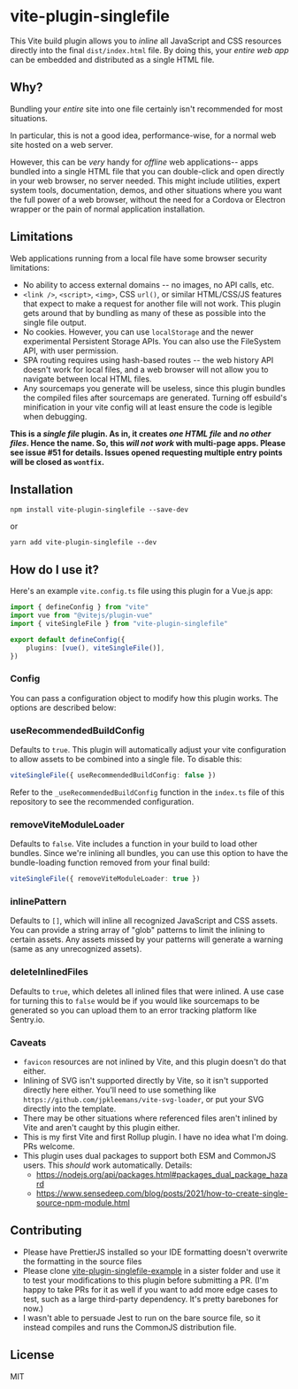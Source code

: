 # vite-plugin-singlefile

This Vite build plugin allows you to _inline_ all JavaScript and CSS resources directly into the final `dist/index.html` file. By doing this, your _entire web app_ can be embedded and distributed as a single HTML file.

## Why?

Bundling your _entire_ site into one file certainly isn't recommended for most situations.

In particular, this is not a good idea, performance-wise, for a normal web site hosted on a web server.

However, this can be _very_ handy for _offline_ web applications-- apps bundled into a single HTML file that you can double-click and open directly in your web browser, no server needed. This might include utilities, expert system tools, documentation, demos, and other situations where you want the full power of a web browser, without the need for a Cordova or Electron wrapper or the pain of normal application installation.

## Limitations

Web applications running from a local file have some browser security limitations:

- No ability to access external domains -- no images, no API calls, etc.
- `<link />`, `<script>`, `<img>`, CSS `url()`, or similar HTML/CSS/JS features that expect to make a request for another file will not work. This plugin gets around that by bundling as many of these as possible into the single file output.
- No cookies. However, you can use `localStorage` and the newer experimental Persistent Storage APIs. You can also use the FileSystem API, with user permission.
- SPA routing requires using hash-based routes -- the web history API doesn't work for local files, and a web browser will not allow you to navigate between local HTML files.
- Any sourcemaps you generate will be useless, since this plugin bundles the compiled files after sourcemaps are generated. Turning off esbuild's minification in your vite config will at least ensure the code is legible when debugging.

**This is a _single file_ plugin. As in, it creates _one HTML file_ and _no other files_. Hence the name. So, this _will not work_ with multi-page apps. Please see issue #51 for details. Issues opened requesting multiple entry points will be closed as `wontfix`.**

## Installation

```shell
npm install vite-plugin-singlefile --save-dev
```

or

```shell
yarn add vite-plugin-singlefile --dev
```

## How do I use it?

Here's an example `vite.config.ts` file using this plugin for a Vue.js app:

```ts
import { defineConfig } from "vite"
import vue from "@vitejs/plugin-vue"
import { viteSingleFile } from "vite-plugin-singlefile"

export default defineConfig({
	plugins: [vue(), viteSingleFile()],
})
```

### Config

You can pass a configuration object to modify how this plugin works. The options are described below:

### useRecommendedBuildConfig

Defaults to `true`. This plugin will automatically adjust your vite configuration to allow assets to
be combined into a single file. To disable this:

```ts
viteSingleFile({ useRecommendedBuildConfig: false })
```

Refer to the `_useRecommendedBuildConfig` function in the `index.ts` file of this repository to see the
recommended configuration.

### removeViteModuleLoader

Defaults to `false`. Vite includes a function in your build to load other bundles. Since we're inlining
all bundles, you can use this option to have the bundle-loading function removed from your final build:

```ts
viteSingleFile({ removeViteModuleLoader: true })
```

### inlinePattern

Defaults to `[]`, which will inline all recognized JavaScript and CSS assets. You can provide a string
array of "glob" patterns to limit the inlining to certain assets. Any assets missed by your patterns will
generate a warning (same as any unrecognized assets).

### deleteInlinedFiles

Defaults to `true`, which deletes all inlined files that were inlined. A use case for turning this to `false` would be if you would like sourcemaps to be generated so you can upload them to an error tracking platform like Sentry.io.

### Caveats

- `favicon` resources are not inlined by Vite, and this plugin doesn't do that either.
- Inlining of SVG isn't supported directly by Vite, so it isn't supported directly here either. You'll need to use something like `https://github.com/jpkleemans/vite-svg-loader`, or put your SVG directly into the template.
- There may be other situations where referenced files aren't inlined by Vite and aren't caught by this plugin either.
- This is my first Vite and first Rollup plugin. I have no idea what I'm doing. PRs welcome.
- This plugin uses dual packages to support both ESM and CommonJS users. This _should_ work automatically. Details:
  - <https://nodejs.org/api/packages.html#packages_dual_package_hazard>
  - <https://www.sensedeep.com/blog/posts/2021/how-to-create-single-source-npm-module.html>

## Contributing

- Please have PrettierJS installed so your IDE formatting doesn't overwrite the formatting in the source files
- Please clone [vite-plugin-singlefile-example](https://github.com/richardtallent/vite-plugin-singlefile-example) in a sister folder and use it to test your modifications to this plugin before submitting a PR. (I'm happy to take PRs for it as well if you want to add more edge cases to test, such as a large third-party dependency. It's pretty barebones for now.)
- I wasn't able to persuade Jest to run on the bare source file, so it instead compiles and runs the CommonJS distribution file.

## License

MIT
